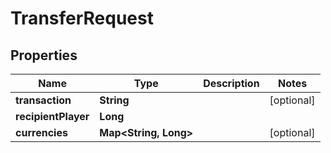 

# TransferRequest


## Properties

| Name | Type | Description | Notes |
|------------ | ------------- | ------------- | -------------|
|**transaction** | **String** |  |  [optional] |
|**recipientPlayer** | **Long** |  |  |
|**currencies** | **Map&lt;String, Long&gt;** |  |  [optional] |



